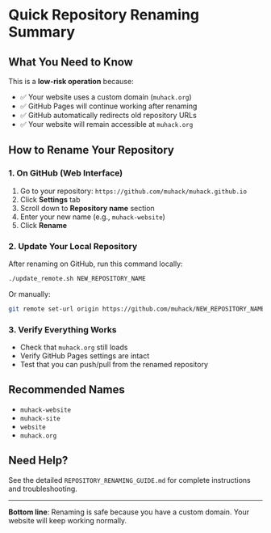 # Quick Repository Renaming Summary

## What You Need to Know

This is a **low-risk operation** because:
- ✅ Your website uses a custom domain (`muhack.org`)
- ✅ GitHub Pages will continue working after renaming
- ✅ GitHub automatically redirects old repository URLs
- ✅ Your website will remain accessible at `muhack.org`

## How to Rename Your Repository

### 1. On GitHub (Web Interface)
1. Go to your repository: `https://github.com/muhack/muhack.github.io`
2. Click **Settings** tab
3. Scroll down to **Repository name** section
4. Enter your new name (e.g., `muhack-website`)
5. Click **Rename**

### 2. Update Your Local Repository
After renaming on GitHub, run this command locally:
```bash
./update_remote.sh NEW_REPOSITORY_NAME
```

Or manually:
```bash
git remote set-url origin https://github.com/muhack/NEW_REPOSITORY_NAME
```

### 3. Verify Everything Works
- Check that `muhack.org` still loads
- Verify GitHub Pages settings are intact
- Test that you can push/pull from the renamed repository

## Recommended Names
- `muhack-website`
- `muhack-site`  
- `website`
- `muhack.org`

## Need Help?
See the detailed `REPOSITORY_RENAMING_GUIDE.md` for complete instructions and troubleshooting.

---
**Bottom line**: Renaming is safe because you have a custom domain. Your website will keep working normally.